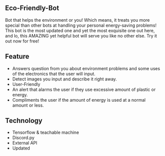 ## Eco-Friendly-Bot
Bot that helps the environment or you! Which means, it treats you more special than other bots at handling your personal energy-saving problems!
This bot is the most updated one and yet the most exquisite one out here, and lo, this AMAZING yet helpful bot will serve you like no other else. Try it out now for free!

## Feature 
* Answers question from you about environment problems and some uses of the electronics that the user will input.
* Detect images you input and describe it right away.
* User-Friendly
* An alert that alarms the user if they use excessive amount of plastic or energy.
* Compliments the user if the amount of energy is used at a normal amount or less.

## Technology
* Tensorflow & teachable machine
* Discord.py
* External API
* Updated
